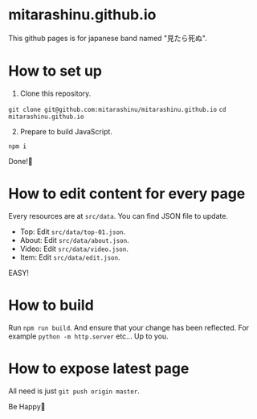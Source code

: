 # mitarashinu.github.io
This github pages is for japanese band named "見たら死ぬ".

# How to set up
1. Clone this repository.

`git clone git@github.com:mitarashinu/mitarashinu.github.io`
`cd mitarashinu.github.io`

2. Prepare to build JavaScript.

`npm i`

Done!🍣

# How to edit content for every page
Every resources are at `src/data`. You can find JSON file to update. 

- Top: Edit `src/data/top-01.json`.
- About: Edit `src/data/about.json`.
- Video: Edit `src/data/video.json`.
- Item: Edit `src/data/edit.json`.

EASY!

# How to build
Run `npm run build`. 
And ensure that your change has been reflected.
For example `python -m http.server` etc... Up to you.

# How to expose latest page
All need is just `git push origin master`.

Be Happy🍺
